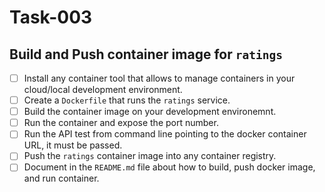 # Task-003
## Build and Push container image for `ratings`
- [ ] Install any container tool that allows to manage containers in your cloud/local development environment.
- [ ] Create a `Dockerfile` that runs the `ratings` service.
- [ ] Build the container image on your development environemnt.
- [ ] Run the container and expose the port number.
- [ ] Run the API test from command line pointing to the docker container URL, it must be passed.
- [ ] Push the `ratings` container image into any container registry.
- [ ] Document in the `README.md` file about how to build, push docker image, and run container.
